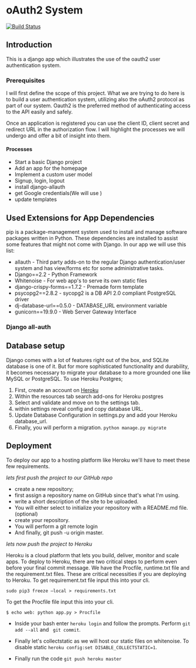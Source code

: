 # oAuth2 System


[![Build Status](https://travis-ci.org/nexto123/ouath2-api.svg?branch=master)](https://travis-ci.org/nexto123/ouath2-api)


## Introduction

This is a django app which illustrates the use of the oauth2 user authentication
system.


### Prerequisites

I will first define the scope of this project. What we are trying to do here is to build a user authentication system,
utilizing also the oAuth2 protocol as part of our system. Oauth2 is the preferred method of authenticating access to the API
easily and safely. 

Once an application is registered you can use the client ID, client secret and redirect URL in the authorization flow. 
I will highlight the processes we will undergo and offer a bit of insight into them.

#### Processes

* Start a basic Django project
* Add an app for the homepage
* Implement a custom user model
* Signup, login, logout
* install django-allauth
* get Google credentials(We will use )
* update templates


## Used Extensions for App Dependencies

pip is a package-management system used to install and manage software packages written in Python. These dependencies are installed to assist some features that might not come with Django. In our app we will use this list:

* allauth - Third party adds-on to the regular Django authentication/user system and has view/forms etc for some administrative tasks.
* Django==2.2 - Python Framework
* Whitenoise - For web app's to serve its own static files
* django-crispy-forms==1.7.2 - Premade form template
* psycopg2==2.8.2 - sycopg2 is a DB API 2.0 compliant PostgreSQL driver
* dj-database-url==0.5.0 - DATABASE_URL environment variable
* gunicorn==19.9.0 - Web Server Gateway Interface 

### Django all-auth


## Database setup

Django comes with a lot of features right out of the box, and SQLite database is one of it. But for more sophisticated functionality and durability, it becomes necessary to migrate your database to a more grounded one like MySQL or PostgreSQL.
To use Heroku Postgres;

1. First, create an account on [Heroku](www.heroku.com)
2. Within the resources tab search add-ons for Heroku postgres
3. Select and validate and move on to the settings tab.
4. within settings reveal config and copy database URL.
5. Update Database Configuration in settings.py and add your Heroku database_url.
6. Finally, you will perform a migration.
    ``` python manage.py migrate ```
    
 ## Deployment

To deploy our app to a hosting platform like Heroku we'll have to meet these few requirements.

*lets first push the project to our GitHub repo*

* create a new repository;
* first assign a repository name on GitHub since that's what I'm using.
* write a short description of the site to be uploaded.
* You will either select to initialize your repository with a README.md file. (optional)
* create your repository.
* You will perform a git remote login
* And finally, git push -u origin master.


*lets now push the project to Heroku*

Heroku is a cloud platform that lets you build, deliver, monitor and scale apps.
To deploy to Heroku, there are two critical steps to perform even before your final commit message.
We have the Procfile, runtime.txt file and the requirement.txt files. 
These are critical necessities if you are deploying to Heroku.
To get requirement.txt file input this into your cli.
```
sudo pip3 freeze —local > requirements.txt
```
To get the Procfile file input this into your cli.
```
$ echo web: python app.py > Procfile
```
* Inside your bash enter ``heroku login`` and follow the prompts. Perform ``git add --all`` and `` git commit``.

* Finally let's collectstatic as we will host our static files on whitenoise.
 To disable static ``heroku config:set DISABLE_COLLECTSTATIC=1``.

* Finally run the code ``git push heroku master``
   